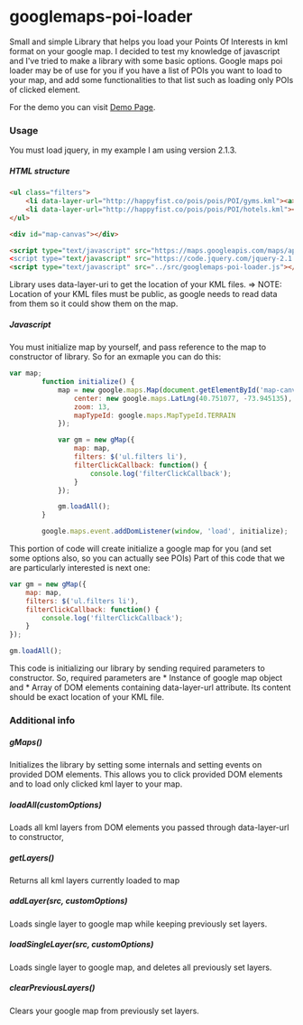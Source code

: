 # googlemaps-poi-loader
Small and simple Library that helps you load your Points Of Interests in kml format on your google map.
I decided to test my knowledge of javascript and I've tried to make a library with some basic options.
Google maps poi loader may be of use for you if you have a list of POIs you want to load to your map, 
and add some functionalities to that list such as loading only POIs of clicked element.

For the demo you can visit [Demo Page](http://simkesd.github.io/googlemaps-poi-loader/demo.html).
### Usage

You must load jquery, in my example I am using version 2.1.3.

##### HTML structure

``` HTML
<ul class="filters">
    <li data-layer-url="http://happyfist.co/pois/pois/POI/gyms.kml"><a>Gyms</a></li>
    <li data-layer-url="http://happyfist.co/pois/pois/POI/hotels.kml"><a>Hotels</a></li>
</ul>

<div id="map-canvas"></div>

<script type="text/javascript" src="https://maps.googleapis.com/maps/api/js></script>
<script type="text/javascript" src="https://code.jquery.com/jquery-2.1.3.min.js"></script>
<script type="text/javascript" src="../src/googlemaps-poi-loader.js"></script>
```

Library uses data-layer-uri to get the location of your KML files.
=> NOTE: Location of your KML files must be public, as google needs to read data from them so it could show them on the map.

##### Javascript

You must initialize map by yourself, and pass reference to the map to constructor of library. So for an exmaple you can do this:

``` javascript
var map;
        function initialize() {
            map = new google.maps.Map(document.getElementById('map-canvas'), {
                center: new google.maps.LatLng(40.751077, -73.945135),
                zoom: 13,
                mapTypeId: google.maps.MapTypeId.TERRAIN
            });

            var gm = new gMap({
                map: map,
                filters: $('ul.filters li'),
                filterClickCallback: function() {
                    console.log('filterClickCallback');
                }
            });

            gm.loadAll();
        }

        google.maps.event.addDomListener(window, 'load', initialize);
```

This portion of code will create initialize a google map for you (and set some options also, so you can actually see POIs)
Part of this code that we are particularly interested is next one: 

``` javascript
var gm = new gMap({
    map: map,
    filters: $('ul.filters li'),
    filterClickCallback: function() {
        console.log('filterClickCallback');
    }
});

gm.loadAll();
```

This code is initializing our library by sending required parameters to constructor. So, required parameters are
    * Instance of google map object and
    * Array of DOM elements containing data-layer-url attribute. Its content should be exact location of your KML file.
    
### Additional info

##### gMaps()
Initializes the library by setting some internals and setting events on provided DOM elements. This allows you to click
provided DOM elements and to load only clicked kml layer to your map.

##### loadAll(customOptions)
Loads all kml layers from DOM elements you passed through data-layer-url to constructor,

##### getLayers()
Returns all kml layers currently loaded to map

##### addLayer(src, customOptions)
Loads single layer to google map while keeping previously set layers.

##### loadSingleLayer(src, customOptions)
Loads single layer to google map, and deletes all previously set layers.

##### clearPreviousLayers()
Clears your google map from previously set layers.